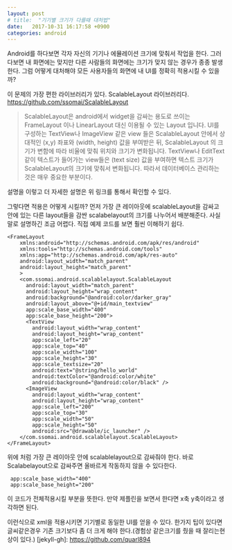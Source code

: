 ```yaml
---
layout: post
# title:  "기기별 크기가 다를때 대처법"
date:   2017-10-31 16:17:58 +0900
categories: android
---
```

Android를 하다보면 각자 자신의 기기나 에뮬레이션 크기에 맞춰서 작업을 한다.
그러다보면 내 화면에는 맞지만 다른 사람들의 화면에는 크기가 맞지 않는 경우가 종종 발생한다.
그럼 어떻게 대처해야 모든 사용자들의 화면에 내 UI를 정확히 적용시킬 수 있을까?

이 문제의 가장 편한 라이브러리가 있다.
ScalableLayout 라이브러리다.
<https://github.com/ssomai/ScalableLayout>

> ScalableLayout은 android에서 widget을 감싸는 용도로 쓰이는
> FrameLayout 이나 LinearLayout 대신 이용될 수 있는 Layout 입니다.
> UI를 구성하는 TextView나 ImageView 같은 view 들은
> ScalableLayout 안에서 상대적인 (x,y) 좌표와 (width, height) 값을 부여받은 뒤,
> ScalableLayout 의 크기가 변함에 따라 비율에 맞춰 위치와 크기가 변화됩니다.
> TextView나 EditText같이 텍스트가 들어가는 view들은 (text size) 값을 부여하면
> 텍스트 크기가 ScalableLayout의 크기에 맞춰서 변화됩니다.
> 따라서 데이터베이스 관리하는 것은 매우 중요한 부분이다.

설명을 이렇고 더 자세한 설명은 위 링크를 통해서 확인할 수 있다.

그렇다면 적용은 어떻게 시킬까?
먼저 가장 큰 레이아웃에 scalableLayout을 감싸고 안에 있는 다른 layout들을 감싼 scalabelayout의 크기를 나누어서 배분해준다.
사실 말로 설명하긴 조금 어렵다. 직접 예제 코드를 보면 훨씬 이해하기 쉽다.

```
<FrameLayout
    xmlns:android="http://schemas.android.com/apk/res/android"
    xmlns:tools="http://schemas.android.com/tools"
    xmlns:app="http://schemas.android.com/apk/res-auto"
    android:layout_width="match_parent"
    android:layout_height="match_parent"
    >
	<com.ssomai.android.scalablelayout.ScalableLayout
	  android:layout_width="match_parent"
	  android:layout_height="wrap_content"
	  android:background="@android:color/darker_gray"
	  android:layout_above="@+id/main_textview"
	  app:scale_base_width="400"
	  app:scale_base_height="200">
	  <TextView
		android:layout_width="wrap_content"
		android:layout_height="wrap_content"
		app:scale_left="20"
		app:scale_top="40"
		app:scale_width="100"
		app:scale_height="30"
		app:scale_textsize="20"
		android:text="@string/hello_world"
		android:textColor="@android:color/white"
		android:background="@android:color/black" />
	  <ImageView
		android:layout_width="wrap_content"
		android:layout_height="wrap_content"
		app:scale_left="200"
		app:scale_top="30"
		app:scale_width="50"
		app:scale_height="50"
		android:src="@drawable/ic_launcher" />
	</com.ssomai.android.scalablelayout.ScalableLayout>
</FrameLayout>
```

위에 처럼 가장 큰 레이아웃 안에 scalablelayout으로 감싸줘야 한다. 바로 Scalabelayout으로 감싸주면 올바르게 작동하지 않을 수 있다한다.
```
 app:scale_base_width="400"
 app:scale_base_height="200"
```

이 코드가 전체적용시킬 부분을 뜻한다.
만약 제플린을 보면서 한다면 x축 y축이라고 생각하면 된다.

이런식으로 xml을 적용시키면 기기별로 동일한 UI를 얻을 수 있다.
한가지 팁이 있다면 글씨같은경우 기존 크기보다 좀 더 크게 해야 한다.(경험상 같은크기를 줬을 때 잘리는현상이 있다.)
[jekyll-gh]:   https://github.com/quarl894
